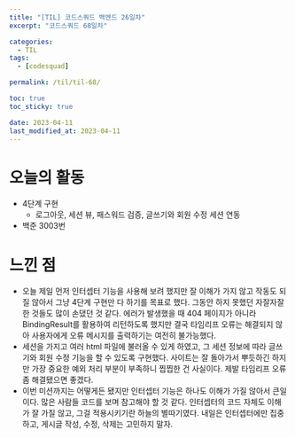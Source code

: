 ```yaml
---
title: "[TIL] 코드스쿼드 백엔드 26일차"
excerpt: "코드스쿼드 68일차"

categories:
  - TIL
tags:
  - [codesquad]

permalink: /til/til-68/

toc: true
toc_sticky: true

date: 2023-04-11
last_modified_at: 2023-04-11
---
```


# 오늘의 활동

- 4단계 구현
    - 로그아웃, 세션 뷰, 패스워드 검증, 글쓰기와 회원 수정 세션 연동
- 백준 3003번

# 느낀 점

- 오늘 제일 먼저 인터셉터 기능을 사용해 보려 했지만 잘 이해가 가지 않고 작동도 되질 않아서 그냥 4단계 구현만 다 하기를 목표로 했다. 그동안 하지 못했던 자잘자잘한 것들도 많이 손댔던 것 같다. 에러가 발생했을 때 404 페이지가 아니라 BindingResult를 활용하여 리턴하도록 했지만 결국 타임리프 오류는 해결되지 않아 사용자에게 오류 메시지를 출력하기는 여전히 불가능했다.
- 세션을 가지고 여러 html 파일에 불러올 수 있게 하였고, 그 세션 정보에 따라 글쓰기와 회원 수정 기능을 할 수 있도록 구현했다. 사이트는 잘 돌아가서 뿌듯하긴 하지만 가장 중요한 예외 처리 부분이 부족하니 찝찝한 건 사실이다. 제발 타임리프 오류 좀 해결됐으면 좋겠다.
- 이번 미션까지는 어떻게든 됐지만 인터셉터 기능은 하나도 이해가 가질 않아서 큰일이다. 많은 사람들 코드를 보며 참고해야 할 것 같다. 인터셉터의 코드 자체도 이해가 잘 가질 않고, 그걸 적용시키기란 하늘의 별따기였다. 내일은 인터셉터에만 집중하고, 게시글 작성, 수정, 삭제는 고민하지 말자.